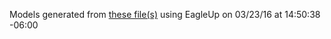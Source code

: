 Models generated from [these file(s)](https://raw.github.com/sparkfun/Lipo_Charger_Basic-microUSB/73710c1269a31963b9878e43a2877c6df5e5454a/Hardware/SparkFun_Lipo_Charger_Basic-microUSB.brd) using EagleUp on 03/23/16 at 14:50:38 -06:00
